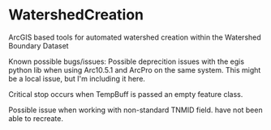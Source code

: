 # WatershedCreation
ArcGIS based tools for automated watershed creation within the Watershed Boundary Dataset


Known possible bugs/issues:
Possible deprecition issues with the egis python lib when using Arc10.5.1 and ArcPro on the 
same system.  This might be a local issue, but I'm including it here.

Critical stop occurs when TempBuff is passed an empty feature class.

Possible issue when working with non-standard TNMID field.  have not been able to recreate.
